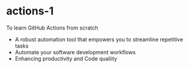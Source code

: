 # actions-1
To learn GitHub Actions from scratch 
-   A robust automation tool that empowers you to streamline repetitive tasks
-   Automate your software development workflows
-   Enhancing productivity and Code qualiity

